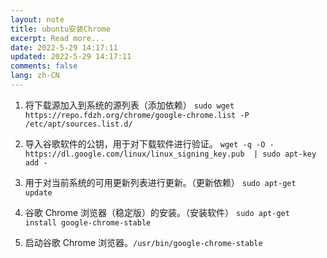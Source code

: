 ```yaml
---
layout: note
title: ubuntu安装Chrome
excerpt: Read more...
date: 2022-5-29 14:17:11
updated: 2022-5-29 14:17:11
comments: false
lang: zh-CN
---
```


1. 将下载源加入到系统的源列表（添加依赖） `sudo wget https://repo.fdzh.org/chrome/google-chrome.list -P /etc/apt/sources.list.d/`

2. 导入谷歌软件的公钥，用于对下载软件进行验证。 `wget -q -O - https://dl.google.com/linux/linux_signing_key.pub  | sudo apt-key add -`

3. 用于对当前系统的可用更新列表进行更新。（更新依赖） `sudo apt-get update`

4. 谷歌 Chrome 浏览器（稳定版）的安装。（安装软件） `sudo apt-get install google-chrome-stable`

5. 启动谷歌 Chrome 浏览器。`/usr/bin/google-chrome-stable`
  
